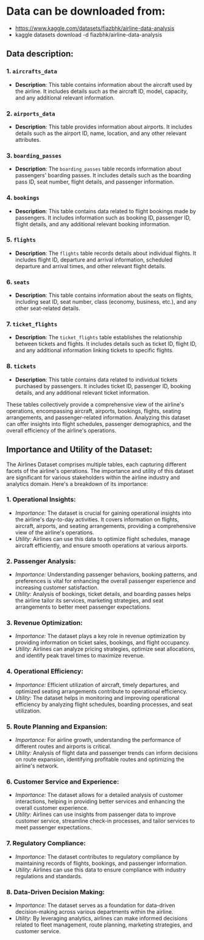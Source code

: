# Data can be downloaded from: 
- https://www.kaggle.com/datasets/fiazbhk/airline-data-analysis
- kaggle datasets download -d fiazbhk/airline-data-analysis

## Data description:

### 1. `aircrafts_data`
- **Description**: This table contains information about the aircraft used by the airline. It includes details such as the aircraft ID, model, capacity, and any additional relevant information.

### 2. `airports_data`
- **Description**: This table provides information about airports. It includes details such as the airport ID, name, location, and any other relevant attributes.

### 3. `boarding_passes`
- **Description**: The `boarding_passes` table records information about passengers' boarding passes. It includes details such as the boarding pass ID, seat number, flight details, and passenger information.

### 4. `bookings`
- **Description**: This table contains data related to flight bookings made by passengers. It includes information such as booking ID, passenger ID, flight details, and any additional relevant booking information.

### 5. `flights`
- **Description**: The `flights` table records details about individual flights. It includes flight ID, departure and arrival information, scheduled departure and arrival times, and other relevant flight details.

### 6. `seats`
- **Description**: This table contains information about the seats on flights, including seat ID, seat number, class (economy, business, etc.), and any other seat-related details.

### 7. `ticket_flights`
- **Description**: The `ticket_flights` table establishes the relationship between tickets and flights. It includes details such as ticket ID, flight ID, and any additional information linking tickets to specific flights.

### 8. `tickets`
- **Description**: This table contains data related to individual tickets purchased by passengers. It includes ticket ID, passenger ID, booking details, and any additional relevant ticket information.

These tables collectively provide a comprehensive view of the airline's operations, encompassing aircraft, airports, bookings, flights, seating arrangements, and passenger-related information. Analyzing this dataset can offer insights into flight schedules, passenger demographics, and the overall efficiency of the airline's operations.

## Importance and Utility of the Dataset:

The Airlines Dataset comprises multiple tables, each capturing different facets of the airline's operations. The importance and utility of this dataset are significant for various stakeholders within the airline industry and analytics domain. Here's a breakdown of its importance:

### 1. **Operational Insights:**
   - *Importance:* The dataset is crucial for gaining operational insights into the airline's day-to-day activities. It covers information on flights, aircraft, airports, and seating arrangements, providing a comprehensive view of the airline's operations.
   - *Utility:* Airlines can use this data to optimize flight schedules, manage aircraft efficiently, and ensure smooth operations at various airports.

### 2. **Passenger Analysis:**
   - *Importance:* Understanding passenger behaviors, booking patterns, and preferences is vital for enhancing the overall passenger experience and increasing customer satisfaction.
   - *Utility:* Analysis of bookings, ticket details, and boarding passes helps the airline tailor its services, marketing strategies, and seat arrangements to better meet passenger expectations.

### 3. **Revenue Optimization:**
   - *Importance:* The dataset plays a key role in revenue optimization by providing information on ticket sales, bookings, and flight occupancy.
   - *Utility:* Airlines can analyze pricing strategies, optimize seat allocations, and identify peak travel times to maximize revenue.

### 4. **Operational Efficiency:**
   - *Importance:* Efficient utilization of aircraft, timely departures, and optimized seating arrangements contribute to operational efficiency.
   - *Utility:* The dataset helps in monitoring and improving operational efficiency by analyzing flight schedules, boarding processes, and seat utilization.

### 5. **Route Planning and Expansion:**
   - *Importance:* For airline growth, understanding the performance of different routes and airports is critical.
   - *Utility:* Analysis of flight data and passenger trends can inform decisions on route expansion, identifying profitable routes and optimizing the airline's network.

### 6. **Customer Service and Experience:**
   - *Importance:* The dataset allows for a detailed analysis of customer interactions, helping in providing better services and enhancing the overall customer experience.
   - *Utility:* Airlines can use insights from passenger data to improve customer service, streamline check-in processes, and tailor services to meet passenger expectations.

### 7. **Regulatory Compliance:**
   - *Importance:* The dataset contributes to regulatory compliance by maintaining records of flights, bookings, and passenger information.
   - *Utility:* Airlines can use this data to ensure compliance with industry regulations and standards.

### 8. **Data-Driven Decision Making:**
   - *Importance:* The dataset serves as a foundation for data-driven decision-making across various departments within the airline.
   - *Utility:* By leveraging analytics, airlines can make informed decisions related to fleet management, route planning, marketing strategies, and customer service.
